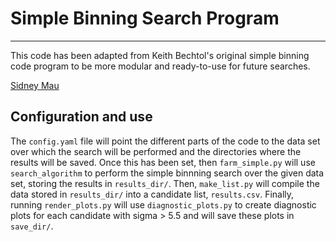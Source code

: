 # Simple Binning Search Program
---

This code has been adapted from Keith Bechtol's original simple binning code program to be more modular and ready-to-use for future searches.

[Sidney Mau](https://github.com/SidneyMau)

## Configuration and use

The `config.yaml` file will point the different parts of the code to the data set over which the search will be performed and the directories where the results will be saved. Once this has been set, then `farm_simple.py` will use `search_algorithm` to perform the simple binnning search over the given data set, storing the results in `results_dir/`. Then, `make_list.py` will compile the data stored in `results_dir/` into a candidate list, `results.csv`. Finally, running `render_plots.py` will use `diagnostic_plots.py` to create diagnostic plots for each candidate with sigma > 5.5 and will save these plots in `save_dir/`.
